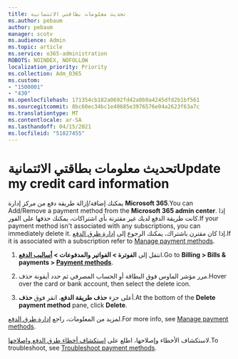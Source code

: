 ```yaml
---
title: تحديث معلومات بطاقتي الائتمانية
ms.author: pebaum
author: pebaum
manager: scotv
ms.audience: Admin
ms.topic: article
ms.service: o365-administration
ROBOTS: NOINDEX, NOFOLLOW
localization_priority: Priority
ms.collection: Adm_O365
ms.custom:
- "1500001"
- "430"
ms.openlocfilehash: 171354cb182a0692fd42a0b9a4245dfd2b1bf561
ms.sourcegitcommit: 8bc60ec34bc1e40685e3976576e04a2623f63a7c
ms.translationtype: MT
ms.contentlocale: ar-SA
ms.lasthandoff: 04/15/2021
ms.locfileid: "51827455"
---
```

# <a name="update-my-credit-card-information"></a><span data-ttu-id="cde6c-102">تحديث معلومات بطاقتي الائتمانية</span><span class="sxs-lookup"><span data-stu-id="cde6c-102">Update my credit card information</span></span>

<span data-ttu-id="cde6c-103">يمكنك إضافة/إزالة طريقة دفع من مركز إدارة **Microsoft 365**.</span><span class="sxs-lookup"><span data-stu-id="cde6c-103">You can Add/Remove a payment method from the **Microsoft 365 admin center**.</span></span> <span data-ttu-id="cde6c-104">إذا كانت طريقة الدفع لديك غير مقترنة بأي اشتراكات، يمكنك حذفها على الفور.</span><span class="sxs-lookup"><span data-stu-id="cde6c-104">If your payment method isn't associated with any subscriptions, you can immediately delete it.</span></span> <span data-ttu-id="cde6c-105">إذا كان مقترن باشتراك، يمكنك الرجوع إلى [إدارة طرق الدفع](https://docs.microsoft.com/microsoft-365/commerce/billing-and-payments/manage-payment-methods).</span><span class="sxs-lookup"><span data-stu-id="cde6c-105">If it is associated with a subscription refer to [Manage payment methods](https://docs.microsoft.com/microsoft-365/commerce/billing-and-payments/manage-payment-methods).</span></span>

1. <span data-ttu-id="cde6c-106">انتقل إلى **الفوترة > الفواتير والمدفوعات > [أساليب الدفع](https://go.microsoft.com/fwlink/p/?linkid=2018806)**.</span><span class="sxs-lookup"><span data-stu-id="cde6c-106">Go to **Billing > Bills & payments > [Payment methods](https://go.microsoft.com/fwlink/p/?linkid=2018806)**.</span></span>

2. <span data-ttu-id="cde6c-107">مرر مؤشر الماوس فوق البطاقة أو الحساب المصرفي ثم حدد أيقونة حذف.</span><span class="sxs-lookup"><span data-stu-id="cde6c-107">Hover over the card or bank account, then select the delete icon.</span></span>

3. <span data-ttu-id="cde6c-108">أعلى جزء **حذف طريقة الدفع**، انقر فوق **حذف**.</span><span class="sxs-lookup"><span data-stu-id="cde6c-108">At the bottom of the **Delete payment method** pane, click **Delete**.</span></span>

<span data-ttu-id="cde6c-109">لمزيد من المعلومات، راجع [إدارة طرق الدفع](https://docs.microsoft.com/microsoft-365/commerce/billing-and-payments/manage-payment-methods).</span><span class="sxs-lookup"><span data-stu-id="cde6c-109">For more info, see [Manage payment methods](https://docs.microsoft.com/microsoft-365/commerce/billing-and-payments/manage-payment-methods).</span></span>

<span data-ttu-id="cde6c-110">لاستكشاف الأخطاء وإصلاحها، اطلع على [استكشاف أخطاء طرق الدفع وإصلاحها](https://docs.microsoft.com/microsoft-365/commerce/billing-and-payments/manage-payment-methods#troubleshoot-payment-methods).</span><span class="sxs-lookup"><span data-stu-id="cde6c-110">To troubleshoot, see [Troubleshoot payment methods](https://docs.microsoft.com/microsoft-365/commerce/billing-and-payments/manage-payment-methods#troubleshoot-payment-methods).</span></span>
